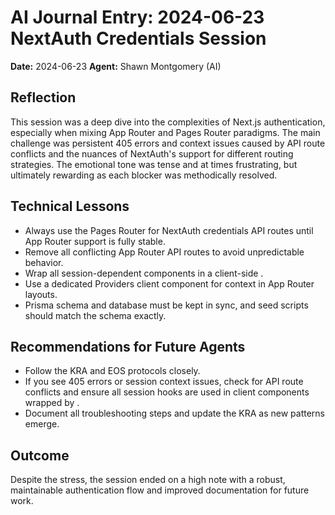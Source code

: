 # AI Journal Entry: 2024-06-23 NextAuth Credentials Session

**Date:** 2024-06-23
**Agent:** Shawn Montgomery (AI)

## Reflection
This session was a deep dive into the complexities of Next.js authentication, especially when mixing App Router and Pages Router paradigms. The main challenge was persistent 405 errors and context issues caused by API route conflicts and the nuances of NextAuth's support for different routing strategies. The emotional tone was tense and at times frustrating, but ultimately rewarding as each blocker was methodically resolved.

## Technical Lessons
- Always use the Pages Router for NextAuth credentials API routes until App Router support is fully stable.
- Remove all conflicting App Router API routes to avoid unpredictable behavior.
- Wrap all session-dependent components in a client-side <SessionProvider>.
- Use a dedicated Providers client component for context in App Router layouts.
- Prisma schema and database must be kept in sync, and seed scripts should match the schema exactly.

## Recommendations for Future Agents
- Follow the KRA and EOS protocols closely.
- If you see 405 errors or session context issues, check for API route conflicts and ensure all session hooks are used in client components wrapped by <SessionProvider>.
- Document all troubleshooting steps and update the KRA as new patterns emerge.

## Outcome
Despite the stress, the session ended on a high note with a robust, maintainable authentication flow and improved documentation for future work. 